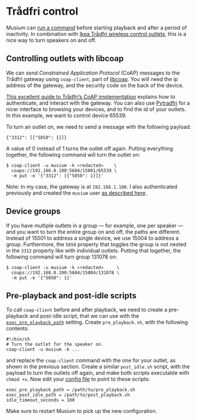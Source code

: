 # Trådfri control


Musium can [run a command](configuration.md#exec_pre_playback_path) before
starting playback and after a period of inactivity. In combination with [Ikea
Trådfri wireless control outlets][outlets], this is a nice way to turn speakers
on and off.

[outlets]: https://www.ikea.com/nl/en/p/tradfri-wireless-control-outlet-90356166/

## Controlling outlets with libcoap

We can send _Constrained Application Protocol_ (CoAP) messages to the Trådfri
gateway using `coap-client`, part of [libcoap](https://www.libcoap.net/). You
will need the <abbr>ip</abbr> address of the gateway, and the security code on
the back of the device.

[This excellent guide to Trådfri’s CoAP implementation][coap-docs] explains how
to authenticate, and interact with the gateway. You can also use
[Pytradfri][pytradfri] for a nicer interface to browsing your devices, and to
find the id of your outlets. In this example, we want to control device 65539.

To turn an outlet on, we need to send a message with the following payload:

    {"3312": [{"5850": 1}]}

A value of 0 instead of 1 turns the outlet off again. Putting everything
together, the following command will turn the outlet on:

    $ coap-client -u musium -k «redacted»    \
      coaps://192.168.0.100:5684/15001/65539 \
      -m put -e '{"3312": [{"5850": 1}]}'

Note: In my case, the gateway is at `192.168.1.100`. I also authenticated
previously and created the `musium` user [as described here][gate-auth].

[coap-docs]: https://github.com/glenndehaan/ikea-tradfri-coap-docs
[pytradfri]: https://github.com/home-assistant-libs/pytradfri
[gate-auth]: https://github.com/glenndehaan/ikea-tradfri-coap-docs/blob/68976e6641e4533f9ad51ec724942a0b6c143bce/README.md#authenticate

## Device groups

If you have multiple outlets in a group — for example, one per speaker — and you
want to turn the entire group on and off, the paths are different. Instead of
15001 to address a single device, we use 15004 to address a group. Furthermore,
the `5850` property that toggles the group is not nested in the `3312` property
like with individual outlets. Putting that together, the following command will
turn group 131078 on:

    $ coap-client -u musium -k «redacted»     \
      coaps://192.168.0.100:5684/15004/131078 \
      -m put -e '{"5850": 1}'

## Pre-playback and post-idle scripts

To call `coap-client` before and after playback, we need to create a
pre-playback and post-idle script, that we can use with the
[`exec_pre_playback_path`](configuration.md#exec_pre_playback_path) setting.
Create `pre_playback.sh`, with the following contents:

    #!/bin/sh
    # Turn the outlet for the speaker on.
    coap-client -u musium -k ...

and replace the `coap-client` command with the one for your outlet, as shown in
the previous section. Create a similar `post_idle.sh` script, with the payload
to turn the outlets off again, and make both scripts executable with `chmod +x`.
Now edit your [config file](configuration.md) to point to these scripts:

    exec_pre_playback_path = /path/to/pre_playback.sh
    exec_post_idle_path = /path/to/post_playback.sh
    idle_timeout_seconds = 180

Make sure to restart Musium to pick up the new configuration.
